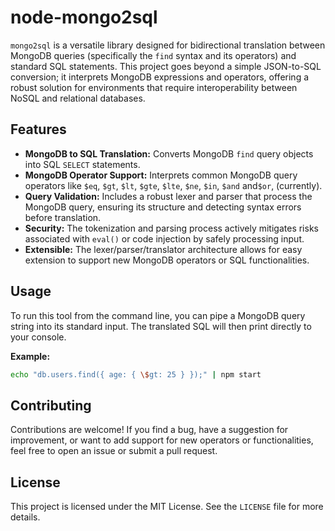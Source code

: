 # node-mongo2sql
`mongo2sql` is a versatile library designed for bidirectional translation between MongoDB queries (specifically the `find` syntax and its operators) and standard SQL statements. This project goes beyond a simple JSON-to-SQL conversion; it interprets MongoDB expressions and operators, offering a robust solution for environments that require interoperability between NoSQL and relational databases.

## Features

* **MongoDB to SQL Translation:** Converts MongoDB `find` query objects into SQL `SELECT` statements.
* **MongoDB Operator Support:** Interprets common MongoDB query operators like `$eq`, `$gt`, `$lt`, `$gte`, `$lte`, `$ne`, `$in`, `$and` and`$or`, (currently).
* **Query Validation:** Includes a robust lexer and parser that process the MongoDB query, ensuring its structure and detecting syntax errors before translation.
* **Security:** The tokenization and parsing process actively mitigates risks associated with `eval()` or code injection by safely processing input.
* **Extensible:** The lexer/parser/translator architecture allows for easy extension to support new MongoDB operators or SQL functionalities.


## Usage

To run this tool from the command line, you can pipe a MongoDB query string into its standard input. The translated SQL will then print directly to your console.

**Example:**

```bash
echo "db.users.find({ age: { \$gt: 25 } });" | npm start
```

## Contributing

Contributions are welcome! If you find a bug, have a suggestion for improvement, or want to add support for new operators or functionalities, feel free to open an issue or submit a pull request.

## License

This project is licensed under the MIT License. See the `LICENSE` file for more details.